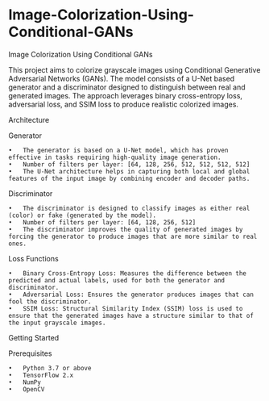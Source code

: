 # Image-Colorization-Using-Conditional-GANs


Image Colorization Using Conditional GANs

This project aims to colorize grayscale images using Conditional Generative Adversarial Networks (GANs). The model consists of a U-Net based generator and a discriminator designed to distinguish between real and generated images. The approach leverages binary cross-entropy loss, adversarial loss, and SSIM loss to produce realistic colorized images.

Architecture

Generator

	•	The generator is based on a U-Net model, which has proven effective in tasks requiring high-quality image generation.
	•	Number of filters per layer: [64, 128, 256, 512, 512, 512, 512]
	•	The U-Net architecture helps in capturing both local and global features of the input image by combining encoder and decoder paths.

Discriminator

	•	The discriminator is designed to classify images as either real (color) or fake (generated by the model).
	•	Number of filters per layer: [64, 128, 256, 512]
	•	The discriminator improves the quality of generated images by forcing the generator to produce images that are more similar to real ones.

Loss Functions

	•	Binary Cross-Entropy Loss: Measures the difference between the predicted and actual labels, used for both the generator and discriminator.
	•	Adversarial Loss: Ensures the generator produces images that can fool the discriminator.
	•	SSIM Loss: Structural Similarity Index (SSIM) loss is used to ensure that the generated images have a structure similar to that of the input grayscale images.

Getting Started

Prerequisites

	•	Python 3.7 or above
	•	TensorFlow 2.x
	•	NumPy
	•	OpenCV


